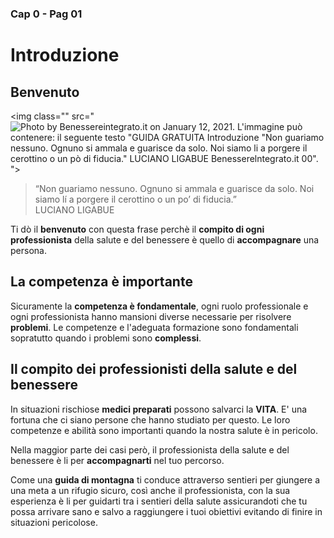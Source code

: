 ### Cap 0  - Pag 01
# Introduzione

## Benvenuto

<img class="" src="<img alt="Photo by Benessereintegrato.it on January 12, 2021. L'immagine può contenere: il seguente testo &quot;GUIDA GRATUITA Introduzione &quot;Non guariamo nessuno. Ognuno si ammala e guarisce da solo. Noi siamo li a porgere il cerottino o un pò di fiducia.&quot; LUCIANO LIGABUE Benesserelntegrato.it 00&quot;." class="FFVAD" decoding="auto" sizes="600px" srcset="https://scontent-mxp1-2.cdninstagram.com/v/t51.2885-15/sh0.08/e35/s640x640/137037003_206126221154459_1681626799336816221_n.jpg?_nc_ht=scontent-mxp1-2.cdninstagram.com&amp;_nc_cat=111&amp;_nc_ohc=MaVJ8VoJxsEAX9KWinc&amp;tp=1&amp;oh=479c56aaf76a7171821dbbcd5265e828&amp;oe=60258BB9 640w,https://scontent-mxp1-2.cdninstagram.com/v/t51.2885-15/sh0.08/e35/s750x750/137037003_206126221154459_1681626799336816221_n.jpg?_nc_ht=scontent-mxp1-2.cdninstagram.com&amp;_nc_cat=111&amp;_nc_ohc=MaVJ8VoJxsEAX9KWinc&amp;tp=1&amp;oh=7cfe5c21cedb138f72404aea74552920&amp;oe=6028D87D 750w,https://scontent-mxp1-2.cdninstagram.com/v/t51.2885-15/e35/137037003_206126221154459_1681626799336816221_n.jpg?_nc_ht=scontent-mxp1-2.cdninstagram.com&amp;_nc_cat=111&amp;_nc_ohc=MaVJ8VoJxsEAX9KWinc&amp;tp=1&amp;oh=c663014c9d3d237a505bd8f46bb605fe&amp;oe=60266F83 1080w" src="https://scontent-mxp1-2.cdninstagram.com/v/t51.2885-15/e35/137037003_206126221154459_1681626799336816221_n.jpg?_nc_ht=scontent-mxp1-2.cdninstagram.com&amp;_nc_cat=111&amp;_nc_ohc=MaVJ8VoJxsEAX9KWinc&amp;tp=1&amp;oh=c663014c9d3d237a505bd8f46bb605fe&amp;oe=60266F83" style="object-fit: cover;">">

> “Non guariamo nessuno. Ognuno si ammala e guarisce da solo. Noi siamo lí a porgere il cerottino o un po’ di fiducia.”  
LUCIANO LIGABUE

Ti  dò il **benvenuto** con questa frase perchè  il **compito di ogni professionista** della salute e del benessere è quello di **accompagnare** una persona.

## La competenza è importante
Sicuramente la **competenza è fondamentale**, ogni ruolo professionale e ogni professionista hanno mansioni diverse necessarie per risolvere **problemi**. Le competenze e l'adeguata formazione sono fondamentali sopratutto quando i problemi sono **complessi**. 

## Il compito dei professionisti della salute e del benessere
In situazioni rischiose **medici preparati** possono salvarci la **VITA**. E' una fortuna che ci siano persone che hanno studiato per questo. Le loro competenze e abilità sono importanti quando la nostra salute è in pericolo. 

Nella maggior parte dei casi però, il professionista della salute e del benessere è li per **accompagnarti** nel tuo percorso. 

Come una **guida di montagna** ti conduce attraverso sentieri per giungere a una meta a un rifugio sicuro, così anche il professionista, con la sua esperienza è li per guidarti tra i sentieri della salute assicurandoti che tu possa arrivare sano e salvo a raggiungere i tuoi obiettivi evitando di finire in situazioni pericolose.




<!--stackedit_data:
eyJoaXN0b3J5IjpbMTM4MzgxNzgzMSwtMTM3ODc4Nzc0NCwtMT
IxNDEwOTcxMiwtMTU0NDc5MjkwOSwtMjc2ODQzMzg1LDEyMzE1
MzE1NTIsLTIwNTYxMjQzNDRdfQ==
-->
